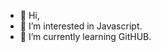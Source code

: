 - 👋 Hi,
- 👀 I’m interested in Javascript.
- 🌱 I’m currently learning GitHUB.



<!---
n4tk80/n4tk80 is a ✨ special ✨ repository because its `README.md` (this file) appears on your GitHub profile.
You can click the Preview link to take a look at your changes.
--->
